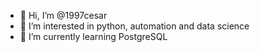 - 👋 Hi, I’m @1997cesar
- 👀 I’m interested in python, automation and data science 
- 🌱 I’m currently learning PostgreSQL

<!---
1997cesar/1997cesar is a ✨ special ✨ repository because its `README.md` (this file) appears on your GitHub profile.
You can click the Preview link to take a look at your changes.
--->
